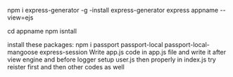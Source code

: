 npm i express-generator -g -install express-generator
express appname --view=ejs

cd appname
npm isntall 

install these packages:
    npm i passport passport-local passport-local-mangoose express-session
Write app.js code in app.js file and write it after view engine and before logger
setup user.js then properly
in index.js try reister first and then other codes as well

